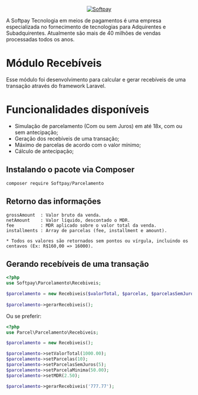 <p align="center">
 <a href="https://www.softpay.com.br"><img src="https://console.europag.com.br/assets/images/softpay.png" title="Softpay" alt="Softpay"></a>
</p>

A Softpay Tecnologia em meios de pagamentos é uma empresa especializada no fornecimento de tecnologias para Adquirentes e Subadquirentes. Atualmente são mais de 40 milhões de vendas processadas todos os anos.

# Módulo Recebíveis

Esse módulo foi desenvolvimento para calcular e gerar recebíveis de uma transação através do framework Laravel. 

# Funcionalidades disponíveis

 - Simulação de parcelamento (Com ou sem Juros) em até 18x, com ou sem antecipação;
 - Geração dos recebíveis de uma transação;
 - Máximo de parcelas de acordo com o valor mínimo;
 - Cálculo de antecipação;
 
## Instalando o pacote via Composer

```
composer require Softpay/Parcelamento
```

## Retorno das informações

```
grossAmount  : Valor bruto da venda.
netAmount    : Valor líquido, descontado o MDR.
fee          : MDR aplicado sobre o valor total da venda.
installments : Array de parcelas (fee, installment e amount).

* Todos os valores são retornados sem pontos ou vírgula, incluindo os centavos (Ex: R$160,00 => 16000).

```

## Gerando recebíveis de uma transação

```php
<?php
use Softpay\Parcelamento\Recebiveis;

$parcelamento = new Recebiveis($valorTotal, $parcelas, $parcelasSemJuros, $valorTotal, $MDR);
        
$parcelamento->gerarRecebiveis();

```
Ou se preferir:
```php
<?php
use Parcel\Parcelamento\Recebiveis;

$parcelamento = new Recebiveis();

$parcelamento->setValorTotal(1000.00);
$parcelamento->setParcelas(10);
$parcelamento->setParcelasSemJuros(5);
$parcelamento->setParcelaMinima(50.00);
$parcelamento->setMDR(2.50);

$parcelamento->gerarRecebiveis('777.77');

```

